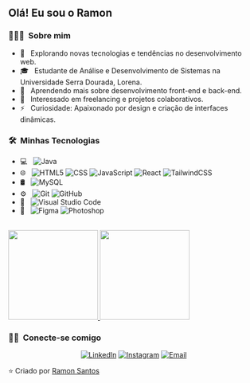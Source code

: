 <h2> Olá! Eu sou o Ramon </h2>

<h3> 👨🏻‍💻 &nbsp;Sobre mim </h3>

- 🤔 &nbsp; Explorando novas tecnologias e tendências no desenvolvimento web.  
- 🎓 &nbsp; Estudante de Análise e Desenvolvimento de Sistemas na Universidade Serra Dourada, Lorena.  
- 🌱 &nbsp; Aprendendo mais sobre desenvolvimento front-end e back-end.  
- 💼 &nbsp; Interessado em freelancing e projetos colaborativos.  
- ⚡ &nbsp; Curiosidade: Apaixonado por design e criação de interfaces dinâmicas.  

<h3> 🛠 &nbsp;Minhas Tecnologias</h3>

- 💻 &nbsp;
  ![Java](https://img.shields.io/badge/-Java-333333?style=flat&logo=Java&logoColor=007396)
- 🌐 &nbsp;
  ![HTML5](https://img.shields.io/badge/-HTML5-333333?style=flat&logo=HTML5)
  ![CSS](https://img.shields.io/badge/-CSS-333333?style=flat&logo=CSS3&logoColor=1572B6)
  ![JavaScript](https://img.shields.io/badge/-JavaScript-333333?style=flat&logo=javascript)
  ![React](https://img.shields.io/badge/-React-333333?style=flat&logo=react)
  ![TailwindCSS](https://img.shields.io/badge/-TailwindCSS-333333?style=flat&logo=tailwind-css&logoColor=06B6D4)
- 🛢 &nbsp;
  ![MySQL](https://img.shields.io/badge/-MySQL-333333?style=flat&logo=mysql)
- ⚙️ &nbsp;
  ![Git](https://img.shields.io/badge/-Git-333333?style=flat&logo=git)
  ![GitHub](https://img.shields.io/badge/-GitHub-333333?style=flat&logo=github)
- 🔧 &nbsp;
  ![Visual Studio Code](https://img.shields.io/badge/-Visual%20Studio%20Code-333333?style=flat&logo=visual-studio-code&logoColor=007ACC)
- 🎨 &nbsp;
  ![Figma](https://img.shields.io/badge/-Figma-333333?style=flat&logo=figma&logoColor=F24E1E)
  ![Photoshop](https://img.shields.io/badge/-Photoshop-333333?style=flat&logo=adobe-photoshop)

<br/>

<a href="https://github.com/RamonSantos9">
  <img height="180em" src="https://github-readme-stats.vercel.app/api?username=RamonSantos9&theme=buefy&show_icons=true" />
  <img height="180em" src="https://github-readme-stats.vercel.app/api/top-langs/?username=RamonSantos9&theme=buefy&layout=compact" />
</a>

<br/>

<h3> 🤝🏻 &nbsp;Conecte-se comigo </h3>

<p align="center">
<a href="https://www.linkedin.com/in/ramon-santos-5728bb2b6/"><img alt="LinkedIn" src="https://img.shields.io/badge/LinkedIn-Ramon%20Santos%20-blue?style=flat-square&logo=linkedin"></a>
<a href="https://www.instagram.com/ramon_xp9/"><img alt="Instagram" src="https://img.shields.io/badge/Instagram-RamonXp9__-blue?style=flat-square&logo=instagram"></a>
<a href="mailto:ramonfishh@gmail.com"><img alt="Email" src="https://img.shields.io/badge/Email-Ramonfishh@gmail.com-blue?style=flat-square&logo=gmail"></a>
</p>

⭐️ Criado por [Ramon Santos](https://github.com/RamonSantos9)

